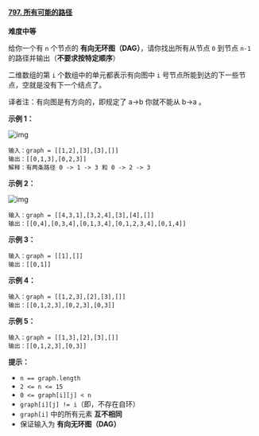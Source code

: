 #### [797. 所有可能的路径](https://leetcode-cn.com/problems/all-paths-from-source-to-target/)

**难度中等**

给你一个有 `n` 个节点的 **有向无环图（DAG）**，请你找出所有从节点 `0` 到节点 `n-1` 的路径并输出（**不要求按特定顺序**）

二维数组的第 `i` 个数组中的单元都表示有向图中 `i` 号节点所能到达的下一些节点，空就是没有下一个结点了。

译者注：有向图是有方向的，即规定了 a→b 你就不能从 b→a 。

 

**示例 1：**

![img](https://assets.leetcode.com/uploads/2020/09/28/all_1.jpg)

```
输入：graph = [[1,2],[3],[3],[]]
输出：[[0,1,3],[0,2,3]]
解释：有两条路径 0 -> 1 -> 3 和 0 -> 2 -> 3
```

**示例 2：**

![img](https://assets.leetcode.com/uploads/2020/09/28/all_2.jpg)

```
输入：graph = [[4,3,1],[3,2,4],[3],[4],[]]
输出：[[0,4],[0,3,4],[0,1,3,4],[0,1,2,3,4],[0,1,4]]
```

**示例 3：**

```
输入：graph = [[1],[]]
输出：[[0,1]]
```

**示例 4：**

```
输入：graph = [[1,2,3],[2],[3],[]]
输出：[[0,1,2,3],[0,2,3],[0,3]]
```

**示例 5：**

```
输入：graph = [[1,3],[2],[3],[]]
输出：[[0,1,2,3],[0,3]]
```

 

**提示：**

- `n == graph.length`
- `2 <= n <= 15`
- `0 <= graph[i][j] < n`
- `graph[i][j] != i`（即，不存在自环）
- `graph[i]` 中的所有元素 **互不相同**
- 保证输入为 **有向无环图（DAG）**